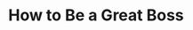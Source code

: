 ---
title: "How to Be a Great Boss"
description: "You can’t “manage someone.” Management is not what you do to someone; it’s what you provide for someone. As Jim Collins states in his book Good to Great, “The moment you feel like you have to manage someone, you’ve made a hiring mistake."
cover: "images/reading/how-to-great-boss.jpeg"
publishDate: 2016-06-11
authors: "Gino Wickman, René Boer"
categories: ["business & leadership"]
status: 🟢
---